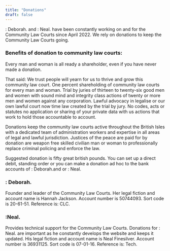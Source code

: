 ```yaml
---
title: "Donations"
draft: false
---
```

: Deborah. and : Neal. have been constantly working on and for the Community Law Courts since April 2022.  We rely on donations to keep the Community Law Courts going.

### Benefits of donation to community law courts:

Every man and woman is all ready a shareholder, even if you have never made a donation.

That said: We trust people will yearn for us to thrive and grow this community law court. One percent shareholding of community law courts for every man and woman. Trial by juries of thirteen to twenty-six good men and women with sound mind and integrity class actions of twenty or more men and women against any corporation.  Lawful advocacy in legalise or our own lawful court now time law created by the trial by jury.  No codes, acts or statutes no application or sharing of your private data with us actions that work to hold those  accountable to account.

Donations keep the community law courts active throughout the British Isles with a dedicated team of administration workers and expertise in all areas of legal and lawful jurisdiction. Justices of the peace are paid for by donation are weapon free skilled civilian man or woman  to professionally replace criminal policing and enforce the law.

Suggested donation is fifty great british pounds.  You can set up a direct debit, standing order or you can make a donation ad hoc to the bank accounts of : Deborah.and or : Neal.

### : Deborah.
Founder and leader of the Community Law Courts. Her legal fiction and account name is Hannah Jackson. Account number is 50744093. Sort code is 20-61-51. Reference is: CLC.

### :Neal.
Provides technical support for the Community Law Courts.  Donations for : Neal. are important as he constantly develops the website and keeps it updated.  His legal fiction and account name is Neal Finesilver.  Account number is 36931125.  Sort code is 07-01-16. Reference is: Tech.
